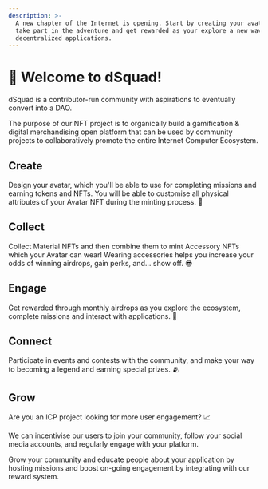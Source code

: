 ```yaml
---
description: >-
  A new chapter of the Internet is opening. Start by creating your avatar, then
  take part in the adventure and get rewarded as your explore a new wave of
  decentralized applications.
---
```


# 👋 Welcome to dSquad!

dSquad is a contributor-run community with aspirations to eventually convert into a DAO.

The purpose of our NFT project is to organically build a gamification & digital merchandising open platform that can be used by community projects to collaboratively promote the entire Internet Computer Ecosystem.

## Create&#x20;

Design your avatar, which you'll be able to use for completing missions and earning tokens and NFTs. You will be able to customise all physical attributes of your Avatar NFT during the minting process. 👦

## Collect&#x20;

Collect Material NFTs and then combine them to mint Accessory NFTs which your Avatar can wear! Wearing accessories helps you increase your odds of winning airdrops, gain perks, and... show off. 😎

## Engage&#x20;

Get rewarded through monthly airdrops as you explore the ecosystem, complete missions and interact with applications. 🎲

## Connect&#x20;

Participate in events and contests with the community, and make your way to becoming a legend and earning special prizes. 🫂

## **Grow**&#x20;

Are you an ICP project looking for more user engagement? 📈

We can incentivise our users to join your community, follow your social media accounts, and regularly engage with your platform.&#x20;

Grow your community and educate people about your application by hosting missions and boost on-going engagement by integrating with our reward system.
